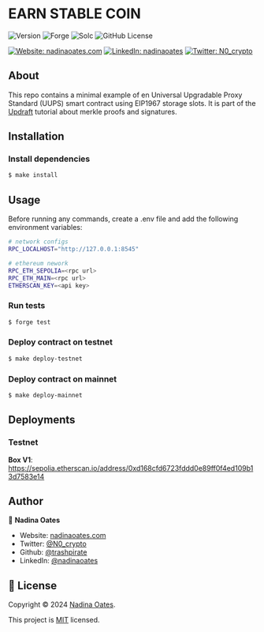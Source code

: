 

# EARN STABLE COIN

![Version](https://img.shields.io/badge/version-1.0.0-blue.svg?style=for-the-badge)
![Forge](https://img.shields.io/badge/forge-v0.2.0-blue.svg?style=for-the-badge)
![Solc](https://img.shields.io/badge/solc-v0.8.20-blue.svg?style=for-the-badge)
![GitHub License](https://img.shields.io/github/license/trashpirate/upgradable-contracts?style=for-the-badge)

[![Website: nadinaoates.com](https://img.shields.io/badge/Portfolio-00e0a7?style=for-the-badge&logo=Website)](https://nadinaoates.com)
[![LinkedIn: nadinaoates](https://img.shields.io/badge/LinkedIn-0a66c2?style=for-the-badge&logo=LinkedIn&logoColor=f5f5f5)](https://linkedin.com/in/nadinaoates)
[![Twitter: N0_crypto](https://img.shields.io/badge/@N0_crypto-black?style=for-the-badge&logo=X)](https://twitter.com/N0_crypto)


## About
This repo contains a minimal example of en Universal Upgradable Proxy Standard (UUPS) smart contract using EIP1967 storage slots. It is part of the [Updraft](https://updraft.cyfrin.io/) tutorial about merkle proofs and signatures.

## Installation

### Install dependencies
```bash
$ make install
```

## Usage
Before running any commands, create a .env file and add the following environment variables:
```bash
# network configs
RPC_LOCALHOST="http://127.0.0.1:8545"

# ethereum nework
RPC_ETH_SEPOLIA=<rpc url>
RPC_ETH_MAIN=<rpc url>
ETHERSCAN_KEY=<api key>

```

### Run tests
```bash
$ forge test
```

### Deploy contract on testnet
```bash
$ make deploy-testnet
```

### Deploy contract on mainnet
```bash
$ make deploy-mainnet
```

## Deployments

### Testnet

**Box V1**: https://sepolia.etherscan.io/address/0xd168cfd6723fddd0e89ff0f4ed109b13d7583e14

## Author

👤 **Nadina Oates**

* Website: [nadinaoates.com](https://nadinaoates.com)
* Twitter: [@N0\_crypto](https://twitter.com/N0\_crypto)
* Github: [@trashpirate](https://github.com/trashpirate)
* LinkedIn: [@nadinaoates](https://linkedin.com/in/nadinaoates)


## 📝 License

Copyright © 2024 [Nadina Oates](https://github.com/trashpirate).

This project is [MIT](https://github.com/trashpirate/betting-dapp-frontend/blob/master/LICENSE) licensed.

